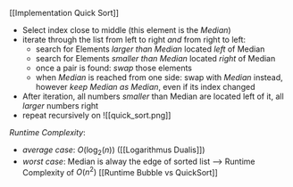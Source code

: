 [[Implementation Quick Sort]]
- Select index close to middle (this element is the _Median_)
- iterate through the list from left to right _and_ from right to left:
	- search for Elements _larger than Median_ located _left_ of Median
	- search for Elements _smaller than Median_ located _right_ of Median
	- once a pair is found: _swap_ those elements
	- when _Median_ is reached from one side: swap with _Median_ instead, however _keep Median as Median_, even if its index changed
- After iteration, all numbers _smaller_ than Median are located left of it, all _larger_ numbers right
- repeat recursively on 
![[quick_sort.png]]

_Runtime Complexity_: 
- _average case_: $O(\log_{2}(n))$ ([[Logarithmus Dualis]])
- _worst case_: Median is alway the edge of sorted list --> Runtime Complexity of $O(n^{2})$ [[Runtime Bubble vs QuickSort]]


